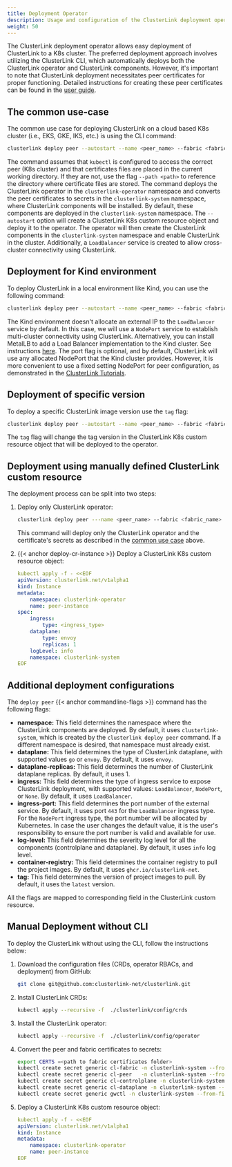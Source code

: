 ```yaml
---
title: Deployment Operator
description: Usage and configuration of the ClusterLink deployment operator.
weight: 50
---
```


The ClusterLink deployment operator allows easy deployment of ClusterLink to a K8s cluster.
The preferred deployment approach involves utilizing the ClusterLink CLI,
which automatically deploys both the ClusterLink operator and ClusterLink components.
However, it's important to note that ClusterLink deployment necessitates peer certificates for proper functioning.
Detailed instructions for creating these peer certificates can be found in the [user guide][getting-started-user-setup].

## The common use-case

The common use case for deploying ClusterLink on a cloud based K8s cluster (i.e., EKS, GKE, IKS, etc.) is using the CLI command:

```sh
clusterlink deploy peer --autostart --name <peer_name> --fabric <fabric_name>
```

The command assumes that `kubectl` is configured to access the correct peer (K8s cluster)
and that certificates files are placed in the current working directory.
If they are not, use the flag `--path <path>` to reference the directory where certificate files are stored.
The command deploys the ClusterLink operator in the `clusterlink-operator` namespace and converts
the peer certificates to secrets in the `clusterlink-system` namespace, where ClusterLink components will be installed.
By default, these components are deployed in the `clusterlink-system` namespace.
The `--autostart` option will create a ClusterLink K8s custom resource object and deploy it to the operator.
The operator will then create the ClusterLink components in the `clusterlink-system` namespace and enable ClusterLink in the cluster.
Additionally, a `LoadBalancer` service is created to allow cross-cluster connectivity using ClusterLink.

## Deployment for Kind environment

To deploy ClusterLink in a local environment like Kind, you can use the following command:

```sh
clusterlink deploy peer --autostart --name <peer_name> --fabric <fabric_name> --ingress=NodePort --ingress-port=30443
```

The Kind environment doesn't allocate an external IP to the `LoadBalancer` service by default.
In this case, we will use a `NodePort` service to establish multi-cluster connectivity using ClusterLink.
Alternatively, you can install MetalLB to add a Load Balancer implementation to the Kind cluster. See instructions
[here](https://kind.sigs.k8s.io/docs/user/loadbalancer/).
The port flag is optional, and by default, ClusterLink will use any allocated NodePort that the Kind cluster provides.
However, it is more convenient to use a fixed setting NodePort for peer configuration, as demonstrated in the
[ClusterLink Tutorials][tutorials].

## Deployment of specific version

To deploy a specific ClusterLink image version use the `tag` flag:

```sh
clusterlink deploy peer --autostart --name <peer_name> --fabric <fabric_name> --tag <version_tag>
```

The `tag` flag will change the tag version in the ClusterLink K8s custom resource object that will be deployed to the operator.

## Deployment using manually defined ClusterLink custom resource

The deployment process can be split into two steps:

1. Deploy only ClusterLink operator:

    ```sh
    clusterlink deploy peer ---name <peer_name> --fabric <fabric_name>
    ```

    This command will deploy only the ClusterLink operator and the certificate's secrets as described in the [common use case][cloud-install] above.

1. {{< anchor deploy-cr-instance >}} Deploy a ClusterLink K8s custom resource object:

    ```yaml
    kubectl apply -f - <<EOF
    apiVersion: clusterlink.net/v1alpha1
    kind: Instance
    metadata:
        namespace: clusterlink-operator
        name: peer-instance
    spec:
        ingress:
            type: <ingress_type>
        dataplane:
            type: envoy
            replicas: 1
        logLevel: info
        namespace: clusterlink-system
    EOF
    ```

## Additional deployment configurations

The `deploy peer` {{< anchor commandline-flags >}} command has the following flags:

- **namespace:** This field determines the namespace where the ClusterLink components are deployed.
 By default, it uses `clusterlink-system`, which is created by the `clusterlink deploy peer` command.
 If a different namespace is desired, that namespace must already exist.
- **dataplane:** This field determines the type of ClusterLink dataplane, with supported values `go` or `envoy`. By default, it uses `envoy`.
- **dataplane-replicas:** This field determines the number of ClusterLink dataplane replicas. By default, it uses 1.
- **ingress:** This field determines the type of ingress service to expose ClusterLink deployment,
  with supported values: `LoadBalancer`, `NodePort`, or `None`. By default, it uses `LoadBalancer`.
- **ingress-port:** This field determines the port number of the external service.
  By default, it uses port `443` for the `LoadBalancer` ingress type.
  For the `NodePort` ingress type, the port number will be allocated by Kubernetes.
  In case the user changes the default value, it is the user's responsibility to ensure the port number is valid and available for use.
- **log-level:** This field determines the severity log level for all the components (controlplane and dataplane).
  By default, it uses `info` log level.
- **container-registry:** This field determines the container registry to pull the project images.
  By default, it uses `ghcr.io/clusterlink-net`.
- **tag:** This field determines the version of project images to pull. By default, it uses the `latest` version.

All the flags are mapped to corresponding field in the ClusterLink custom resource.

## Manual Deployment without CLI

To deploy the ClusterLink without using the CLI, follow the instructions below:

1. Download the configuration files (CRDs, operator RBACs, and deployment) from GitHub:

    ```sh
    git clone git@github.com:clusterlink-net/clusterlink.git
    ```

2. Install ClusterLink CRDs:

    ```sh
    kubectl apply --recursive -f  ./clusterlink/config/crds
    ```

3. Install the ClusterLink operator:

    ```sh
    kubectl apply --recursive -f  ./clusterlink/config/operator
    ```

4. Convert the peer and fabric certificates to secrets:

    ```sh
    export CERTS =<path to fabric certificates folder>
    kubectl create secret generic cl-fabric -n clusterlink-system --from-file=ca=$CERTS /cert.pem
    kubectl create secret generic cl-peer   -n clusterlink-system --from-file=ca=$CERTS /peer1/cert.pem
    kubectl create secret generic cl-controlplane -n clusterlink-system --from-file=cert=$CERTS /peer1/controlplane/cert.pem --from-file=key=$CERTS /peer1/controlplane/key.pem
    kubectl create secret generic cl-dataplane -n clusterlink-system --from-file=cert=$CERTS /peer1/dataplane/cert.pem --from-file=key=$CERTS /peer1/dataplane/key.pem
    kubectl create secret generic gwctl -n clusterlink-system --from-file=cert=$CERTS /peer1/gwctl/cert.pem --from-file=key=$CERTS /peer1/gwctl/key.pem
    ```

5. Deploy a ClusterLink K8s custom resource object:

    ```yaml
    kubectl apply -f - <<EOF
    apiVersion: clusterlink.net/v1alpha1
    kind: Instance
    metadata:
        namespace: clusterlink-operator
        name: peer-instance
    EOF
    ```

[getting-started-user-setup]: ../getting-started/users.md#setup
[tutorials]: ../tutorials/_index.md
[cloud-install]: #the-common-use-case
